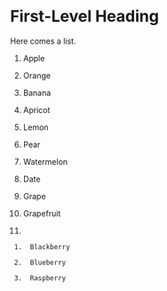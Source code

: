 # First-Level Heading

Here comes a list.

1.  Apple

2.  Orange

3.  Banana

4.  Apricot

5.  Lemon

6.  Pear

7.  Watermelon

8.  Date

9.  Grape

10.  Grapefruit

11.

     1.  Blackberry

     2.  Blueberry

     3.  Raspberry
